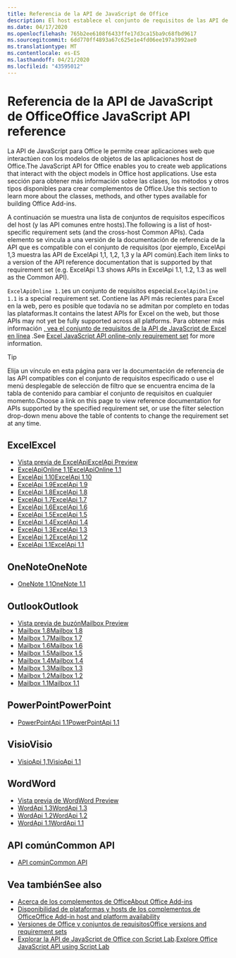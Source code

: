 ```yaml
---
title: Referencia de la API de JavaScript de Office
description: El host establece el conjunto de requisitos de las API de JavaScript de Office.
ms.date: 04/17/2020
ms.openlocfilehash: 765b2ee6108f6433ffe17d3ca15ba9c68fbd9617
ms.sourcegitcommit: 6dd770ff4893a67c625e1e4fd06ee197a3992ae0
ms.translationtype: MT
ms.contentlocale: es-ES
ms.lasthandoff: 04/21/2020
ms.locfileid: "43595012"
---
```

# <a name="office-javascript-api-reference"></a><span data-ttu-id="89fd2-103">Referencia de la API de JavaScript de Office</span><span class="sxs-lookup"><span data-stu-id="89fd2-103">Office JavaScript API reference</span></span>

<span data-ttu-id="89fd2-104">La API de JavaScript para Office le permite crear aplicaciones web que interactúen con los modelos de objetos de las aplicaciones host de Office.</span><span class="sxs-lookup"><span data-stu-id="89fd2-104">The JavaScript API for Office enables you to create web applications that interact with the object models in Office host applications.</span></span> <span data-ttu-id="89fd2-105">Use esta sección para obtener más información sobre las clases, los métodos y otros tipos disponibles para crear complementos de Office.</span><span class="sxs-lookup"><span data-stu-id="89fd2-105">Use this section to learn more about the classes, methods, and other types available for building Office Add-ins.</span></span>

<span data-ttu-id="89fd2-106">A continuación se muestra una lista de conjuntos de requisitos específicos del host (y las API comunes entre hosts).</span><span class="sxs-lookup"><span data-stu-id="89fd2-106">The following is a list of host-specific requirement sets (and the cross-host Common APIs).</span></span> <span data-ttu-id="89fd2-107">Cada elemento se vincula a una versión de la documentación de referencia de la API que es compatible con el conjunto de requisitos (por ejemplo, ExcelApi 1,3 muestra las API de ExcelApi 1,1, 1,2, 1,3 y la API común).</span><span class="sxs-lookup"><span data-stu-id="89fd2-107">Each item links to a version of the API reference documentation that is supported by that requirement set (e.g. ExcelApi 1.3 shows APIs in ExcelApi 1.1, 1.2, 1.3 as well as the Common API).</span></span>

<span data-ttu-id="89fd2-108">`ExcelApiOnline 1.1`es un conjunto de requisitos especial.</span><span class="sxs-lookup"><span data-stu-id="89fd2-108">`ExcelApiOnline 1.1` is a special requirement set.</span></span> <span data-ttu-id="89fd2-109">Contiene las API más recientes para Excel en la web, pero es posible que todavía no se admitan por completo en todas las plataformas.</span><span class="sxs-lookup"><span data-stu-id="89fd2-109">It contains the latest APIs for Excel on the web, but those APIs may not yet be fully supported across all platforms.</span></span> <span data-ttu-id="89fd2-110">Para obtener más información [, vea el conjunto de requisitos de la API de JavaScript de Excel en línea](/office/dev/add-ins/reference/requirement-sets/excel-api-online-requirement-set) .</span><span class="sxs-lookup"><span data-stu-id="89fd2-110">See [Excel JavaScript API online-only requirement set](/office/dev/add-ins/reference/requirement-sets/excel-api-online-requirement-set) for more information.</span></span>

> [!TIP]
> <span data-ttu-id="89fd2-111">Elija un vínculo en esta página para ver la documentación de referencia de las API compatibles con el conjunto de requisitos especificado o use el menú desplegable de selección de filtro que se encuentra encima de la tabla de contenido para cambiar el conjunto de requisitos en cualquier momento.</span><span class="sxs-lookup"><span data-stu-id="89fd2-111">Choose a link on this page to view reference documentation for APIs supported by the specified requirement set, or use the filter selection drop-down menu above the table of contents to change the requirement set at any time.</span></span>

## <a name="excel"></a><span data-ttu-id="89fd2-112">Excel</span><span class="sxs-lookup"><span data-stu-id="89fd2-112">Excel</span></span>

- [<span data-ttu-id="89fd2-113">Vista previa de ExcelApi</span><span class="sxs-lookup"><span data-stu-id="89fd2-113">ExcelApi Preview</span></span>](/javascript/api/excel?view=excel-js-preview)
- [<span data-ttu-id="89fd2-114">ExcelApiOnline 1,1</span><span class="sxs-lookup"><span data-stu-id="89fd2-114">ExcelApiOnline 1.1</span></span>](/javascript/api/excel?view=excel-js-online)
- [<span data-ttu-id="89fd2-115">ExcelApi 1.10</span><span class="sxs-lookup"><span data-stu-id="89fd2-115">ExcelApi 1.10</span></span>](/javascript/api/excel?view=excel-js-1.10)
- [<span data-ttu-id="89fd2-116">ExcelApi 1.9</span><span class="sxs-lookup"><span data-stu-id="89fd2-116">ExcelApi 1.9</span></span>](/javascript/api/excel?view=excel-js-1.9)
- [<span data-ttu-id="89fd2-117">ExcelApi 1.8</span><span class="sxs-lookup"><span data-stu-id="89fd2-117">ExcelApi 1.8</span></span>](/javascript/api/excel?view=excel-js-1.8)
- [<span data-ttu-id="89fd2-118">ExcelApi 1.7</span><span class="sxs-lookup"><span data-stu-id="89fd2-118">ExcelApi 1.7</span></span>](/javascript/api/excel?view=excel-js-1.7)
- [<span data-ttu-id="89fd2-119">ExcelApi 1.6</span><span class="sxs-lookup"><span data-stu-id="89fd2-119">ExcelApi 1.6</span></span>](/javascript/api/excel?view=excel-js-1.6)
- [<span data-ttu-id="89fd2-120">ExcelApi 1.5</span><span class="sxs-lookup"><span data-stu-id="89fd2-120">ExcelApi 1.5</span></span>](/javascript/api/excel?view=excel-js-1.5)
- [<span data-ttu-id="89fd2-121">ExcelApi 1.4</span><span class="sxs-lookup"><span data-stu-id="89fd2-121">ExcelApi 1.4</span></span>](/javascript/api/excel?view=excel-js-1.4)
- [<span data-ttu-id="89fd2-122">ExcelApi 1.3</span><span class="sxs-lookup"><span data-stu-id="89fd2-122">ExcelApi 1.3</span></span>](/javascript/api/excel?view=excel-js-1.3)
- [<span data-ttu-id="89fd2-123">ExcelApi 1.2</span><span class="sxs-lookup"><span data-stu-id="89fd2-123">ExcelApi 1.2</span></span>](/javascript/api/excel?view=excel-js-1.2)
- [<span data-ttu-id="89fd2-124">ExcelApi 1.1</span><span class="sxs-lookup"><span data-stu-id="89fd2-124">ExcelApi 1.1</span></span>](/javascript/api/excel?view=excel-js-1.1)

## <a name="onenote"></a><span data-ttu-id="89fd2-125">OneNote</span><span class="sxs-lookup"><span data-stu-id="89fd2-125">OneNote</span></span>

- [<span data-ttu-id="89fd2-126">OneNote 1,1</span><span class="sxs-lookup"><span data-stu-id="89fd2-126">OneNote 1.1</span></span>](/javascript/api/onenote?view=onenote-js-1.1)

## <a name="outlook"></a><span data-ttu-id="89fd2-127">Outlook</span><span class="sxs-lookup"><span data-stu-id="89fd2-127">Outlook</span></span>

- [<span data-ttu-id="89fd2-128">Vista previa de buzón</span><span class="sxs-lookup"><span data-stu-id="89fd2-128">Mailbox Preview</span></span>](/javascript/api/outlook?view=outlook-js-preview)
- [<span data-ttu-id="89fd2-129">Mailbox 1.8</span><span class="sxs-lookup"><span data-stu-id="89fd2-129">Mailbox 1.8</span></span>](/javascript/api/outlook?view=outlook-js-1.8)
- [<span data-ttu-id="89fd2-130">Mailbox 1.7</span><span class="sxs-lookup"><span data-stu-id="89fd2-130">Mailbox 1.7</span></span>](/javascript/api/outlook?view=outlook-js-1.7)
- [<span data-ttu-id="89fd2-131">Mailbox 1.6</span><span class="sxs-lookup"><span data-stu-id="89fd2-131">Mailbox 1.6</span></span>](/javascript/api/outlook?view=outlook-js-1.6)
- [<span data-ttu-id="89fd2-132">Mailbox 1.5</span><span class="sxs-lookup"><span data-stu-id="89fd2-132">Mailbox 1.5</span></span>](/javascript/api/outlook?view=outlook-js-1.5)
- [<span data-ttu-id="89fd2-133">Mailbox 1.4</span><span class="sxs-lookup"><span data-stu-id="89fd2-133">Mailbox 1.4</span></span>](/javascript/api/outlook?view=outlook-js-1.4)
- [<span data-ttu-id="89fd2-134">Mailbox 1.3</span><span class="sxs-lookup"><span data-stu-id="89fd2-134">Mailbox 1.3</span></span>](/javascript/api/outlook?view=outlook-js-1.3)
- [<span data-ttu-id="89fd2-135">Mailbox 1.2</span><span class="sxs-lookup"><span data-stu-id="89fd2-135">Mailbox 1.2</span></span>](/javascript/api/outlook?view=outlook-js-1.2)
- [<span data-ttu-id="89fd2-136">Mailbox 1.1</span><span class="sxs-lookup"><span data-stu-id="89fd2-136">Mailbox 1.1</span></span>](/javascript/api/outlook?view=outlook-js-1.1)

## <a name="powerpoint"></a><span data-ttu-id="89fd2-137">PowerPoint</span><span class="sxs-lookup"><span data-stu-id="89fd2-137">PowerPoint</span></span>

- [<span data-ttu-id="89fd2-138">PowerPointApi 1.1</span><span class="sxs-lookup"><span data-stu-id="89fd2-138">PowerPointApi 1.1</span></span>](/javascript/api/powerpoint?view=powerpoint-js-1.1)

## <a name="visio"></a><span data-ttu-id="89fd2-139">Visio</span><span class="sxs-lookup"><span data-stu-id="89fd2-139">Visio</span></span>

- [<span data-ttu-id="89fd2-140">VisioApi 1,1</span><span class="sxs-lookup"><span data-stu-id="89fd2-140">VisioApi 1.1</span></span>](/javascript/api/visio?view=visio-js-1.1)

## <a name="word"></a><span data-ttu-id="89fd2-141">Word</span><span class="sxs-lookup"><span data-stu-id="89fd2-141">Word</span></span>

- [<span data-ttu-id="89fd2-142">Vista previa de Word</span><span class="sxs-lookup"><span data-stu-id="89fd2-142">Word Preview</span></span>](/javascript/api/word?view=word-js-preview)
- [<span data-ttu-id="89fd2-143">WordApi 1.3</span><span class="sxs-lookup"><span data-stu-id="89fd2-143">WordApi 1.3</span></span>](/javascript/api/word?view=word-js-1.3)
- [<span data-ttu-id="89fd2-144">WordApi 1.2</span><span class="sxs-lookup"><span data-stu-id="89fd2-144">WordApi 1.2</span></span>](/javascript/api/word?view=word-js-1.2)
- [<span data-ttu-id="89fd2-145">WordApi 1.1</span><span class="sxs-lookup"><span data-stu-id="89fd2-145">WordApi 1.1</span></span>](/javascript/api/word?view=word-js-1.1)

## <a name="common-api"></a><span data-ttu-id="89fd2-146">API común</span><span class="sxs-lookup"><span data-stu-id="89fd2-146">Common API</span></span>

- [<span data-ttu-id="89fd2-147">API común</span><span class="sxs-lookup"><span data-stu-id="89fd2-147">Common API</span></span>](/javascript/api/office?view=common-js)

## <a name="see-also"></a><span data-ttu-id="89fd2-148">Vea también</span><span class="sxs-lookup"><span data-stu-id="89fd2-148">See also</span></span>

- [<span data-ttu-id="89fd2-149">Acerca de los complementos de Office</span><span class="sxs-lookup"><span data-stu-id="89fd2-149">About Office Add-ins</span></span>](/office/dev/add-ins/overview)
- [<span data-ttu-id="89fd2-150">Disponibilidad de plataformas y hosts de los complementos de Office</span><span class="sxs-lookup"><span data-stu-id="89fd2-150">Office Add-in host and platform availability</span></span>](/office/dev/add-ins/overview/office-add-in-availability)
- [<span data-ttu-id="89fd2-151">Versiones de Office y conjuntos de requisitos</span><span class="sxs-lookup"><span data-stu-id="89fd2-151">Office versions and requirement sets</span></span>](/office/dev/add-ins/develop/office-versions-and-requirement-sets)
- <span data-ttu-id="89fd2-152">[Explorar la API de JavaScript de Office con Script Lab](/office/dev/add-ins/overview/explore-with-script-lab).</span><span class="sxs-lookup"><span data-stu-id="89fd2-152">[Explore Office JavaScript API using Script Lab](/office/dev/add-ins/overview/explore-with-script-lab)</span></span>

